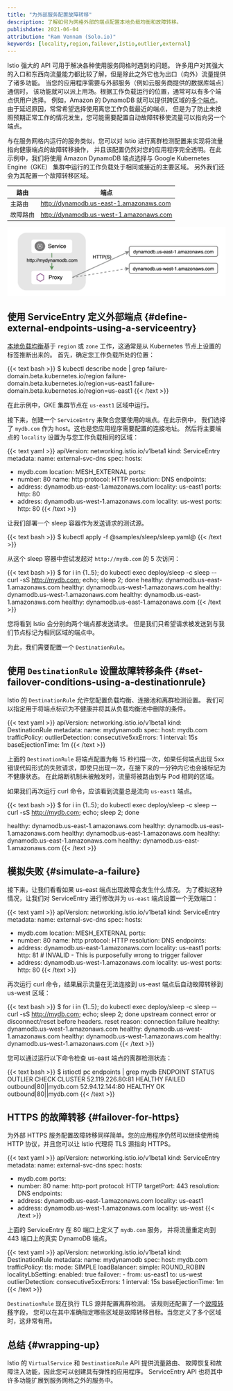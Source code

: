 ```yaml
---
title: "为外部服务配置故障转移"
description: 了解如何为网格外部的端点配置本地负载均衡和故障转移。
publishdate: 2021-06-04
attribution: "Ram Vennam (Solo.io)"
keywords: [locality,region,failover,Istio,outlier,external]
---
```


Istio 强大的 API 可用于解决各种使用服务网格时遇到的问题。
许多用户对其强大的入口和东西向流量能力都比较了解，但是除此之外它也为出口（向外）流量提供了诸多功能。
当您的应用程序需要与外部服务（例如云服务商提供的数据库端点）通信时，
该功能就可以派上用场。根据工作负载运行的位置，通常可以有多个端点供用户选择。
例如，Amazon 的 DynamoDB 就可以提供跨区域的[多个端点](https://docs.aws.amazon.com/general/latest/gr/ddb.html)。
由于延迟原因，常常希望选择使用离您工作负载最近的端点，
但是为了防止未按照预期正常工作的情况发生，您可能需要配置自动故障转移使流量可以指向另一个端点。

与在服务网格内运行的服务类似，您可以对 Istio
进行离群检测配置来实现将流量指向健康端点的故障转移操作，
并且该配置仍然对您的应用程序完全透明。在此示例中，我们将使用
Amazon DynamoDB 端点选择与 Google Kubernetes Engine（GKE）
集群中运行的工作负载处于相同或接近的主要区域。
另外我们还会为其配置一个故障转移区域。

|路由|端点|
|--- |--- |
|主路由|http://dynamodb.us-east-1.amazonaws.com|
|故障路由|http://dynamodb.us-west-1.amazonaws.com|

![故障转移](./external-locality-failover.png)

## 使用 ServiceEntry 定义外部端点 {#define-external-endpoints-using-a-serviceentry}

[本地负载均衡](/zh/docs/tasks/traffic-management/locality-load-balancing/)基于 `region`
或 `zone` 工作，这通常是从 Kubernetes 节点上设置的标签推断出来的。
首先，确定您工作负载所处的位置：

{{< text bash >}}
$ kubectl describe node | grep failure-domain.beta.kubernetes.io/region
                    failure-domain.beta.kubernetes.io/region=us-east1
                    failure-domain.beta.kubernetes.io/region=us-east1
{{< /text >}}

在此示例中，GKE 集群节点在 `us-east1` 区域中运行。

接下来，创建一个 `ServiceEntry` 来聚合您要使用的端点。在此示例中，
我们选择了 `mydb.com` 作为 host。这也是您应用程序需要配置的连接地址。
然后将主要端点的 `locality` 设置为与您工作负载相同的区域：

{{< text yaml >}}
apiVersion: networking.istio.io/v1beta1
kind: ServiceEntry
metadata:
  name: external-svc-dns
spec:
  hosts:
  - mydb.com
  location: MESH_EXTERNAL
  ports:
  - number: 80
    name: http
    protocol: HTTP
  resolution: DNS
  endpoints:
  - address: dynamodb.us-east-1.amazonaws.com
    locality: us-east1
    ports:
      http: 80
  - address: dynamodb.us-west-1.amazonaws.com
    locality: us-west
    ports:
      http: 80
{{< /text >}}

让我们部署一个 sleep 容器作为发送请求的测试源。

{{< text bash >}}
$ kubectl apply -f @samples/sleep/sleep.yaml@
{{< /text >}}

从这个 sleep 容器中尝试发起对 `http://mydb.com` 的 5 次访问：

{{< text bash >}}
$ for i in {1..5}; do kubectl exec deploy/sleep -c sleep -- curl -sS http://mydb.com; echo; sleep 2; done
healthy: dynamodb.us-east-1.amazonaws.com
healthy: dynamodb.us-west-1.amazonaws.com
healthy: dynamodb.us-west-1.amazonaws.com
healthy: dynamodb.us-east-1.amazonaws.com
healthy: dynamodb.us-east-1.amazonaws.com
{{< /text >}}

您将看到 Istio 会分别向两个端点都发送请求。
但是我们只希望请求被发送到与我们节点标记为相同区域的端点中。

为此，我们需要配置一个 `DestinationRule`。

## 使用 `DestinationRule` 设置故障转移条件 {#set-failover-conditions-using-a-destinationrule}

Istio 的 `DestinationRule` 允许您配置负载均衡、连接池和离群检测设置。
我们可以指定用于将端点标识为不健康并将其从负载均衡池中删除的条件。

{{< text yaml >}}
apiVersion: networking.istio.io/v1beta1
kind: DestinationRule
metadata:
  name: mydynamodb
spec:
  host: mydb.com
  trafficPolicy:
    outlierDetection:
      consecutive5xxErrors: 1
      interval: 15s
      baseEjectionTime: 1m
{{< /text >}}

上面的 `DestinationRule` 将端点配置为每 15 秒扫描一次，如果任何端点出现
5xx 错误代码形式的失败请求，即使只出现一次，在接下来的一分钟内它也会被标记为不健康状态。
在此熔断机制未被触发时，流量将被路由到与 Pod 相同的区域。

如果我们再次运行 curl 命令，应该看到流量总是流向 `us-east1` 端点。

{{< text bash >}}
$ for i in {1..5}; do kubectl exec deploy/sleep -c sleep -- curl -sS http://mydb.com; echo; sleep 2; done

healthy: dynamodb.us-east-1.amazonaws.com
healthy: dynamodb.us-east-1.amazonaws.com
healthy: dynamodb.us-east-1.amazonaws.com
healthy: dynamodb.us-east-1.amazonaws.com
healthy: dynamodb.us-east-1.amazonaws.com
{{< /text >}}

## 模拟失败 {#simulate-a-failure}

接下来，让我们看看如果 us-east 端点出现故障会发生什么情况。
为了模拟这种情况，让我们对 ServiceEntry 进行修改并为 `us-east` 端点设置一个无效端口：

{{< text yaml >}}
apiVersion: networking.istio.io/v1beta1
kind: ServiceEntry
metadata:
  name: external-svc-dns
spec:
  hosts:
  - mydb.com
  location: MESH_EXTERNAL
  ports:
  - number: 80
    name: http
    protocol: HTTP
  resolution: DNS
  endpoints:
  - address: dynamodb.us-east-1.amazonaws.com
    locality: us-east1
    ports:
      http: 81 # INVALID - This is purposefully wrong to trigger failover
  - address: dynamodb.us-west-1.amazonaws.com
    locality: us-west
    ports:
      http: 80
{{< /text >}}

再次运行 curl 命令，结果展示流量在无法连接到 us-east
端点后自动故障转移到 us-west 区域：

{{< text bash >}}
$ for i in {1..5}; do kubectl exec deploy/sleep -c sleep -- curl -sS http://mydb.com; echo; sleep 2; done
upstream connect error or disconnect/reset before headers. reset reason: connection failure
healthy: dynamodb.us-west-1.amazonaws.com
healthy: dynamodb.us-west-1.amazonaws.com
healthy: dynamodb.us-west-1.amazonaws.com
healthy: dynamodb.us-west-1.amazonaws.com
{{< /text >}}

您可以通过运行以下命令检查 us-east 端点的离群检测状态：

{{< text bash >}}
$ istioctl pc endpoints <sleep-pod> | grep mydb
ENDPOINT                         STATUS      OUTLIER CHECK     CLUSTER
52.119.226.80:81                 HEALTHY     FAILED            outbound|80||mydb.com
52.94.12.144:80                  HEALTHY     OK                outbound|80||mydb.com
{{< /text >}}

## HTTPS 的故障转移 {#failover-for-https}

为外部 HTTPS 服务配置故障转移同样简单。您的应用程序仍然可以继续使用纯
HTTP 协议，并且您可以让 Istio 代理将 TLS 源指向 HTTPS。

{{< text yaml >}}
apiVersion: networking.istio.io/v1beta1
kind: ServiceEntry
metadata:
  name: external-svc-dns
spec:
  hosts:
  - mydb.com
  ports:
  - number: 80
    name: http-port
    protocol: HTTP
    targetPort: 443
  resolution: DNS
  endpoints:
  - address: dynamodb.us-east-1.amazonaws.com
    locality: us-east1
  - address: dynamodb.us-west-1.amazonaws.com
    locality: us-west
{{< /text >}}

上面的 ServiceEntry 在 80 端口上定义了 `mydb.com` 服务，
并将流量重定向到 443 端口上的真实 DynamoDB 端点。

{{< text yaml >}}
apiVersion: networking.istio.io/v1beta1
kind: DestinationRule
metadata:
  name: mydynamodb
spec:
  host: mydb.com
  trafficPolicy:
    tls:
      mode: SIMPLE
    loadBalancer:
      simple: ROUND_ROBIN
      localityLbSetting:
        enabled: true
        failover:
          - from: us-east1
            to: us-west
    outlierDetection:
      consecutive5xxErrors: 1
      interval: 15s
      baseEjectionTime: 1m
{{< /text >}}

`DestinationRule` 现在执行 TLS 源并配置离群检测。
该规则还配置了一个[故障转移](/zh/docs/reference/config/networking/destination-rule/#LocalityLoadBalancerSetting)字段，
您可以在其中准确指定哪些区域是故障转移目标。当您定义了多个区域时，这非常有用。

## 总结 {#wrapping-up}

Istio 的 `VirtualService` 和 `DestinationRule` API 提供流量路由、
故障恢复和故障注入功能，因此您可以创建具有弹性的应用程序。
ServiceEntry API 也将其中许多功能扩展到服务网格之外的服务中。
